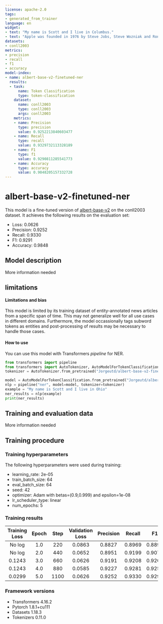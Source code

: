 ```yaml
---
license: apache-2.0
tags:
- generated_from_trainer
language: en
widget:
- text: "My name is Scott and I live in Columbus."
- text: "Apple was founded in 1976 by Steve Jobs, Steve Wozniak and Ronald Wayne."
datasets:
- conll2003
metrics:
- precision
- recall
- f1
- accuracy
model-index:
- name: albert-base-v2-finetuned-ner
  results:
  - task:
      name: Token Classification
      type: token-classification
    dataset:
      name: conll2003
      type: conll2003
      args: conll2003
    metrics:
    - name: Precision
      type: precision
      value: 0.9252213840603477
    - name: Recall
      type: recall
      value: 0.9329732113328189
    - name: F1
      type: f1
      value: 0.9290811285541773
    - name: Accuracy
      type: accuracy
      value: 0.9848205157332728
---
```


<!-- This model card has been generated automatically according to the information the Trainer had access to. You
should probably proofread and complete it, then remove this comment. -->

# albert-base-v2-finetuned-ner

This model is a fine-tuned version of [albert-base-v2](https://huggingface.co/albert-base-v2) on the conll2003 dataset.
It achieves the following results on the evaluation set:
- Loss: 0.0626
- Precision: 0.9252
- Recall: 0.9330
- F1: 0.9291
- Accuracy: 0.9848

## Model description

More information needed

## limitations

#### Limitations and bias

This model is limited by its training dataset of entity-annotated news articles from a specific span of time. This may not generalize well for all use cases in different domains. Furthermore, the model occassionally tags subword tokens as entities and post-processing of results may be necessary to handle those cases. 


#### How to use

You can use this model with Transformers *pipeline* for NER.

```python
from transformers import pipeline
from transformers import AutoTokenizer, AutoModelForTokenClassification
tokenizer = AutoTokenizer.from_pretrained("Jorgeutd/albert-base-v2-finetuned-ner")

model = AutoModelForTokenClassification.from_pretrained("Jorgeutd/albert-base-v2-finetuned-ner")
nlp = pipeline("ner", model=model, tokenizer=tokenizer)
example = "My name is Scott and I live in Ohio"
ner_results = nlp(example)
print(ner_results)
```

## Training and evaluation data

More information needed

## Training procedure

### Training hyperparameters

The following hyperparameters were used during training:
- learning_rate: 2e-05
- train_batch_size: 64
- eval_batch_size: 64
- seed: 42
- optimizer: Adam with betas=(0.9,0.999) and epsilon=1e-08
- lr_scheduler_type: linear
- num_epochs: 5

### Training results

| Training Loss | Epoch | Step | Validation Loss | Precision | Recall | F1     | Accuracy |
|:-------------:|:-----:|:----:|:---------------:|:---------:|:------:|:------:|:--------:|
| No log        | 1.0   | 220  | 0.0863          | 0.8827    | 0.8969 | 0.8898 | 0.9773   |
| No log        | 2.0   | 440  | 0.0652          | 0.8951    | 0.9199 | 0.9073 | 0.9809   |
| 0.1243        | 3.0   | 660  | 0.0626          | 0.9191    | 0.9208 | 0.9200 | 0.9827   |
| 0.1243        | 4.0   | 880  | 0.0585          | 0.9227    | 0.9281 | 0.9254 | 0.9843   |
| 0.0299        | 5.0   | 1100 | 0.0626          | 0.9252    | 0.9330 | 0.9291 | 0.9848   |


### Framework versions

- Transformers 4.16.2
- Pytorch 1.8.1+cu111
- Datasets 1.18.3
- Tokenizers 0.11.0
